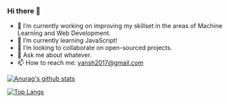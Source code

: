 ### Hi there 👋

- 🔭 I’m currently working on improving my skillset in the areas of Machine Learning and Web Development. 
- 🌱 I’m currently learning JavaScript!
- 👯 I’m looking to collaborate on open-sourced projects.
- 💬 Ask me about whatever.
- 📫 How to reach me: yansh2017@gmail.com


[![Anurag's github stats](https://github-readme-stats.vercel.app/api?username=ya-nsh)](https://github.com/anuraghazra/github-readme-stats)

[![Top Langs](https://github-readme-stats.vercel.app/api/top-langs/?username=ya-nsh)](https://github.com/anuraghazra/github-readme-stats)
